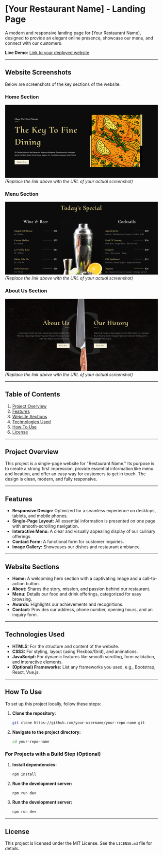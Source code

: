 # [Your Restaurant Name] - Landing Page

A modern and responsive landing page for [Your Restaurant Name], designed to provide an elegant online presence, showcase our menu, and connect with our customers.

**Live Demo:** [Link to your deployed website](https://your-website-link.com)

---

## Website Screenshots

Below are screenshots of the key sections of the website.

### Home Section

![Home Section Screenshot](src\assets\screenshots\1.png)
_(Replace the link above with the URL of your actual screenshot)_

### Menu Section

![Menu Section Screenshot](src\assets\screenshots\3.png)
_(Replace the link above with the URL of your actual screenshot)_

### About Us Section

![About Us Screenshot](src\assets\screenshots\2.png)
_(Replace the link above with the URL of your actual screenshot)_

---

## Table of Contents

1. [Project Overview](#project-overview)
2. [Features](#features)
3. [Website Sections](#website-sections)
4. [Technologies Used](#technologies-used)
5. [How To Use](#how-to-use)
6. [License](#license)

---

## Project Overview

This project is a single-page website for "Restaurant Name." Its purpose is to create a strong first impression, provide essential information like menu and location, and offer an easy way for customers to get in touch. The design is clean, modern, and fully responsive.

---

## Features

- **Responsive Design:** Optimized for a seamless experience on desktops, tablets, and mobile phones.
- **Single-Page Layout:** All essential information is presented on one page with smooth-scrolling navigation.
- **Interactive Menu:** A clear and visually appealing display of our culinary offerings.
- **Contact Form:** A functional form for customer inquiries.
- **Image Gallery:** Showcases our dishes and restaurant ambiance.

---

## Website Sections

- **Home:** A welcoming hero section with a captivating image and a call-to-action button.
- **About:** Shares the story, mission, and passion behind our restaurant.
- **Menu:** Details our food and drink offerings, categorized for easy browsing.
- **Awards:** Highlights our achievements and recognitions.
- **Contact:** Provides our address, phone number, opening hours, and an inquiry form.

---

## Technologies Used

- **HTML5:** For the structure and content of the website.
- **CSS3:** For styling, layout (using Flexbox/Grid), and animations.
- **JavaScript:** For dynamic features like smooth scrolling, form validation, and interactive elements.
- **(Optional) Frameworks:** List any frameworks you used, e.g., Bootstrap, React, Vue.js.

---

## How To Use

To set up this project locally, follow these steps:

1. **Clone the repository:**

   ```sh
   git clone https://github.com/your-username/your-repo-name.git
   ```

2. **Navigate to the project directory:**

   ```sh
   cd your-repo-name
   ```

### For Projects with a Build Step (Optional)

1. **Install dependencies:**

   ```sh
   npm install
   ```

2. **Run the development server:**

   ```sh
   npm run dev
   ```

3. **Run the development server:**

   ```sh
   npm run dev
   ```

---

## License

This project is licensed under the MIT License. See the `LICENSE.md` file for details.
